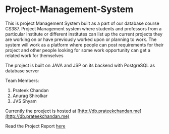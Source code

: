 Project-Management-System
=========================

This is project Management System built as a part of our database course CS387. 
Project Management system where students and professors from a particular institute or different institutes can list up the current projects they are working on or have previously worked upon or planning to work. The system will work as a platform where people can post requirements for their project and other people looking for some work opportunity can get a related work for themselves 

The project is built on JAVA and JSP on its backend with PostgreSQL as database  server

Team Members:

1. Prateek Chandan
2. Anurag Shirolkar
3. JVS Shyam

Currently the proeject is hosted at [http://db.prateekchandan.me](http://db.prateekchandan.me)

Read the Project Report [here](https://docs.google.com/document/d/1-EDrMOGLBnncTV5JxzkNxD_UreJaI_xLCWFkHVq4e6I/edit?usp=sharing)
